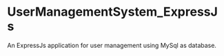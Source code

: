 # UserManagementSystem_ExpressJs
An ExpressJs application for user management using MySql as database.
